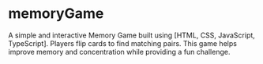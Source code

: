 # memoryGame
A simple and interactive Memory Game built using [HTML, CSS, JavaScript, TypeScript]. Players flip cards to find matching pairs. This game helps improve memory and concentration while providing a fun challenge.
